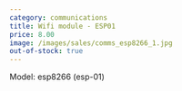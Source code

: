 ```yaml
---
category: communications
title: Wifi module - ESP01
price: 8.00
image: /images/sales/comms_esp8266_1.jpg
out-of-stock: true
---
```

Model: esp8266 (esp-01)
